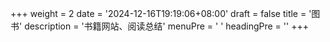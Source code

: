 +++
weight = 2
date = '2024-12-16T19:19:06+08:00'
draft = false
title = '图书'
description = '书籍网站、阅读总结'
menuPre = '<i class="fa-solid fa-book"></i> '
headingPre = '<i class="fa-sharp fa-thin fa-books"></i>'
+++
